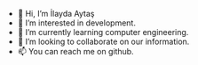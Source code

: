 - 👋 Hi, I’m İlayda Aytaş
- 👀 I’m interested in development.
- 🌱 I’m currently learning computer engineering.
- 💞️ I’m looking to collaborate on our information.
- 📫 You can reach me on github.

<!---
ilayda-aytas is a ✨ special ✨ repository because its `README.md` (this file) appears on your GitHub profile.
You can click the Preview link to take a look at your changes.
--->
